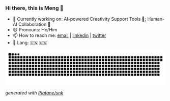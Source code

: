### Hi there, this is Meng 👋
- 🌟 Currently working on: AI-powered Creativity Support Tools 🎨; Human-AI Collaboration 🧠
- 😄 Pronouns: He/Him
- 📫 How to reach me: [email](mchen24@nd.edu) | [linkedin](https://www.linkedin.com/in/mengchen24/) | [twitter](https://twitter.com/mengchen_24)
- 💬 Lang: :cn: :us:
<!--

- 🔭 I’m currently working on ...
- 🌱 I’m currently learning ...
- 👯 I’m looking to collaborate on ...
- 🤔 I’m looking for help with ...
- 💬 Ask me about ...
- ⚡ Fun fact: ...
-->

<picture>
  <source media="(prefers-color-scheme: dark)" srcset="https://raw.githubusercontent.com/Casardo-Chen/Casardo-Chen/output/github-contribution-grid-snake-dark.svg">
  <source media="(prefers-color-scheme: light)" srcset="https://raw.githubusercontent.com/Casardo-Chen/Casardo-Chen/output/github-contribution-grid-snake.svg">
  <img alt="github contribution grid snake animation" src="https://raw.githubusercontent.com/Casardo-Chen/Casardo-Chen/output/github-contribution-grid-snake.svg">
</picture>

_generated with [Platane/snk](https://github.com/Platane/snk)_
